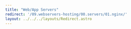 ```yaml
---
title: "Web/App Servers"
redirect: '/09.webservers-hosting/00.servers/01.nginx/'
layout: ../../../layouts/Redirect.astro
---
```

